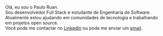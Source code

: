 Olá, eu sou o Paulo Ruan. <br>
Sou desenvolvedor Full Stack e estudante de Engenharia de Software. <br>
Atualmente estou ajudando em comunidades de tecnologia e trabalhando em projetos open source. <br>
Você pode me contactar no [LinkedIn](https://www.linkedin.com/in/pauloruan/) ou pode me enviar um [email](mailto:ruanpr182@gmail.com).
